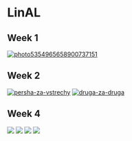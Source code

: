 # LinAL


## Week 1

<a href="https://ibb.co/BPfKhjC"><img src="https://i.ibb.co/g7rF0wR/photo5354965658900737151.jpg" alt="photo5354965658900737151" border="0"></a>

## Week 2

<a href="https://ibb.co/Pm5SXvY"><img src="https://i.ibb.co/TvHCjxT/persha-za-vstrechy.jpg" alt="persha-za-vstrechy" border="0"></a>
<a href="https://ibb.co/86360Hn"><img src="https://i.ibb.co/FgvgKFk/druga-za-druga.jpg" alt="druga-za-druga" border="0"></a>

## Week 4

<a href="https://savepice.ru" target="_blank" title="хостинг картинок"><img src="https://cdn1.savepice.ru/uploads/2020/2/23/a67337d106ad1245fa201e9928fe2903-full.png" border="0"/></a>
<a href="https://savepice.ru" target="_blank" title="хостинг картинок"><img src="https://cdn1.savepice.ru/uploads/2020/2/23/fa90b88211438a297b126564f2c41c24-full.png" border="0"/></a>
<a href="https://savepice.ru" target="_blank" title="хостинг картинок"><img src="https://cdn1.savepice.ru/uploads/2020/2/23/565a314bca1c6691ec9a1a6ad4776888-full.jpg" border="0"/></a>
<a href="https://savepice.ru" target="_blank" title="хостинг картинок"><img src="https://cdn1.savepice.ru/uploads/2020/2/23/669d18c70106f196426e6e78ef5e9c0e-full.jpg" border="0"/></a>

